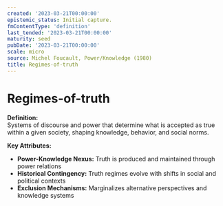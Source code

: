 ```yaml
---
created: '2023-03-21T00:00:00'
epistemic_status: Initial capture.
fmContentType: 'definition'
last_tended: '2023-03-21T00:00:00'
maturity: seed
pubDate: '2023-03-21T00:00:00'
scale: micro
source: Michel Foucault, Power/Knowledge (1980)
title: Regimes-of-truth
---
```


# Regimes-of-truth

**Definition:**  
Systems of discourse and power that determine what is accepted as true within a given society, shaping knowledge, behavior, and social norms.

**Key Attributes:**  
- **Power-Knowledge Nexus:** Truth is produced and maintained through power relations  
- **Historical Contingency:** Truth regimes evolve with shifts in social and political contexts  
- **Exclusion Mechanisms:** Marginalizes alternative perspectives and knowledge systems

